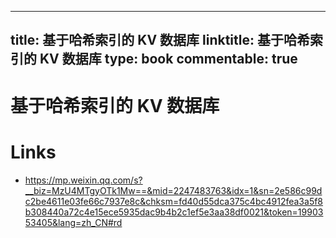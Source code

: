 
---
title: 基于哈希索引的 KV 数据库
linktitle: 基于哈希索引的 KV 数据库
type: book
commentable: true
---

# 基于哈希索引的 KV 数据库

# Links

- https://mp.weixin.qq.com/s?__biz=MzU4MTgyOTk1Mw==&mid=2247483763&idx=1&sn=2e586c99dc2be4611e03fe66c7937e8c&chksm=fd40d55dca375c4bc4912fea3a5f8b308440a72c4e15ece5935dac9b4b2c1ef5e3aa38df0021&token=1990353405&lang=zh_CN#rd
    